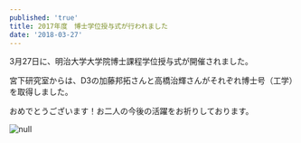 ```yaml
---
published: 'true'
title: 2017年度　博士学位授与式が行われました
date: '2018-03-27'
---
```

3月27日に、明治大学大学院博士課程学位授与式が開催されました。

宮下研究室からは、D3の加藤邦拓さんと高橋治輝さんがそれぞれ博士号（工学）を取得しました。

おめでとうございます！お二人の今後の活躍をお祈りしております。

![null](https://lh3.googleusercontent.com/-tBLyF9UYP1s/Wr2206YsE8I/AAAAAAAAEXg/L5hESWjtMBc_klb_nAMcvIsmYsyBVQNFgCLcBGAs/DZRwLtyU8AApTeS.jpg)
